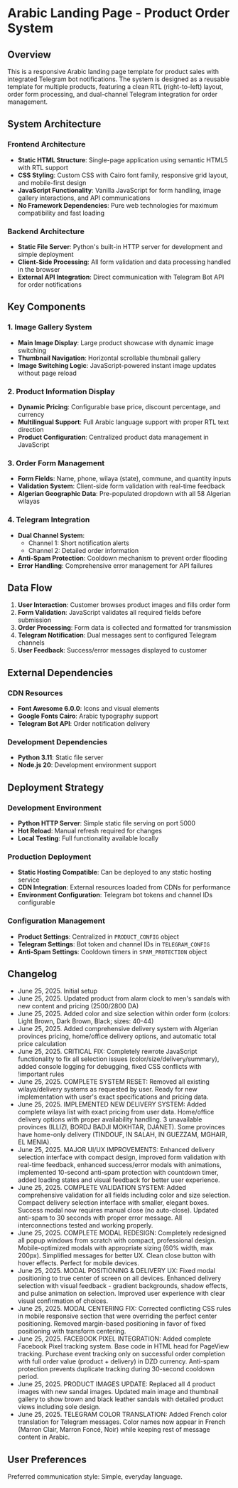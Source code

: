 # Arabic Landing Page - Product Order System

## Overview

This is a responsive Arabic landing page template for product sales with integrated Telegram bot notifications. The system is designed as a reusable template for multiple products, featuring a clean RTL (right-to-left) layout, order form processing, and dual-channel Telegram integration for order management.

## System Architecture

### Frontend Architecture
- **Static HTML Structure**: Single-page application using semantic HTML5 with RTL support
- **CSS Styling**: Custom CSS with Cairo font family, responsive grid layout, and mobile-first design
- **JavaScript Functionality**: Vanilla JavaScript for form handling, image gallery interactions, and API communications
- **No Framework Dependencies**: Pure web technologies for maximum compatibility and fast loading

### Backend Architecture
- **Static File Server**: Python's built-in HTTP server for development and simple deployment
- **Client-Side Processing**: All form validation and data processing handled in the browser
- **External API Integration**: Direct communication with Telegram Bot API for order notifications

## Key Components

### 1. Image Gallery System
- **Main Image Display**: Large product showcase with dynamic image switching
- **Thumbnail Navigation**: Horizontal scrollable thumbnail gallery
- **Image Switching Logic**: JavaScript-powered instant image updates without page reload

### 2. Product Information Display
- **Dynamic Pricing**: Configurable base price, discount percentage, and currency
- **Multilingual Support**: Full Arabic language support with proper RTL text direction
- **Product Configuration**: Centralized product data management in JavaScript

### 3. Order Form Management
- **Form Fields**: Name, phone, wilaya (state), commune, and quantity inputs
- **Validation System**: Client-side form validation with real-time feedback
- **Algerian Geographic Data**: Pre-populated dropdown with all 58 Algerian wilayas

### 4. Telegram Integration
- **Dual Channel System**: 
  - Channel 1: Short notification alerts
  - Channel 2: Detailed order information
- **Anti-Spam Protection**: Cooldown mechanism to prevent order flooding
- **Error Handling**: Comprehensive error management for API failures

## Data Flow

1. **User Interaction**: Customer browses product images and fills order form
2. **Form Validation**: JavaScript validates all required fields before submission
3. **Order Processing**: Form data is collected and formatted for transmission
4. **Telegram Notification**: Dual messages sent to configured Telegram channels
5. **User Feedback**: Success/error messages displayed to customer

## External Dependencies

### CDN Resources
- **Font Awesome 6.0.0**: Icons and visual elements
- **Google Fonts Cairo**: Arabic typography support
- **Telegram Bot API**: Order notification delivery

### Development Dependencies
- **Python 3.11**: Static file server
- **Node.js 20**: Development environment support

## Deployment Strategy

### Development Environment
- **Python HTTP Server**: Simple static file serving on port 5000
- **Hot Reload**: Manual refresh required for changes
- **Local Testing**: Full functionality available locally

### Production Deployment
- **Static Hosting Compatible**: Can be deployed to any static hosting service
- **CDN Integration**: External resources loaded from CDNs for performance
- **Environment Configuration**: Telegram bot tokens and channel IDs configurable

### Configuration Management
- **Product Settings**: Centralized in `PRODUCT_CONFIG` object
- **Telegram Settings**: Bot token and channel IDs in `TELEGRAM_CONFIG`
- **Anti-Spam Settings**: Cooldown timers in `SPAM_PROTECTION` object

## Changelog
- June 25, 2025. Initial setup
- June 25, 2025. Updated product from alarm clock to men's sandals with new content and pricing (2500/2800 DA)
- June 25, 2025. Added color and size selection within order form (colors: Light Brown, Dark Brown, Black; sizes: 40-44)
- June 25, 2025. Added comprehensive delivery system with Algerian provinces pricing, home/office delivery options, and automatic total price calculation
- June 25, 2025. CRITICAL FIX: Completely rewrote JavaScript functionality to fix all selection issues (color/size/delivery/summary), added console logging for debugging, fixed CSS conflicts with !important rules
- June 25, 2025. COMPLETE SYSTEM RESET: Removed all existing wilaya/delivery systems as requested by user. Ready for new implementation with user's exact specifications and pricing data.
- June 25, 2025. IMPLEMENTED NEW DELIVERY SYSTEM: Added complete wilaya list with exact pricing from user data. Home/office delivery options with proper availability handling. 3 unavailable provinces (ILLIZI, BORDJ BADJI MOKHTAR, DJANET). Some provinces have home-only delivery (TINDOUF, IN SALAH, IN GUEZZAM, MGHAIR, EL MENIA).
- June 25, 2025. MAJOR UI/UX IMPROVEMENTS: Enhanced delivery selection interface with compact design, improved form validation with real-time feedback, enhanced success/error modals with animations, implemented 10-second anti-spam protection with countdown timer, added loading states and visual feedback for better user experience.
- June 25, 2025. COMPLETE VALIDATION SYSTEM: Added comprehensive validation for all fields including color and size selection. Compact delivery selection interface with smaller, elegant boxes. Success modal now requires manual close (no auto-close). Updated anti-spam to 30 seconds with proper error message. All interconnections tested and working properly.
- June 25, 2025. COMPLETE MODAL REDESIGN: Completely redesigned all popup windows from scratch with compact, professional design. Mobile-optimized modals with appropriate sizing (60% width, max 200px). Simplified messages for better UX. Clean close button with hover effects. Perfect for mobile devices.
- June 25, 2025. MODAL POSITIONING & DELIVERY UX: Fixed modal positioning to true center of screen on all devices. Enhanced delivery selection with visual feedback - gradient backgrounds, shadow effects, and pulse animation on selection. Improved user experience with clear visual confirmation of choices.
- June 25, 2025. MODAL CENTERING FIX: Corrected conflicting CSS rules in mobile responsive section that were overriding the perfect center positioning. Removed margin-based positioning in favor of fixed positioning with transform centering.
- June 25, 2025. FACEBOOK PIXEL INTEGRATION: Added complete Facebook Pixel tracking system. Base code in HTML head for PageView tracking. Purchase event tracking only on successful order completion with full order value (product + delivery) in DZD currency. Anti-spam protection prevents duplicate tracking during 30-second cooldown period.
- June 25, 2025. PRODUCT IMAGES UPDATE: Replaced all 4 product images with new sandal images. Updated main image and thumbnail gallery to show brown and black leather sandals with detailed product views including sole design.
- June 25, 2025. TELEGRAM COLOR TRANSLATION: Added French color translation for Telegram messages. Color names now appear in French (Marron Clair, Marron Foncé, Noir) while keeping rest of message content in Arabic.

## User Preferences

Preferred communication style: Simple, everyday language.